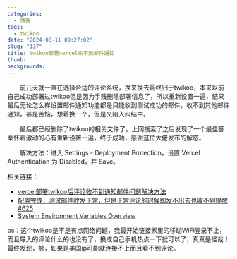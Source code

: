 ```yaml
---
categories:
  - 博客
tags:
  - twikoo
date: "2024-08-11 09:27:02"
slug: "137"
title: twikoo部署vercel收不到邮件通知
thumb: 
backgrounds:
---
```


&emsp;&emsp;前几天就一直在选择合适的评论系统，换来换去最终归于twikoo，本来以前自己成功部署过twikoo但是因为手贱删除部署信息了，所以重新设置一遍，结果最后无论怎么样设置邮件通知功能都是只能收到测试成功的邮件，收不到其他邮件通知，甚是苦恼，想着换一个，但是又陷入纠结中。

&emsp;&emsp;最后都已经删除了twikoo的相关文件了，上网搜索了之后发现了一个最佳答案怀着激动的心有重新设置一遍，终于成功，感谢这位大佬发布的解惑。

&emsp;&emsp;解决方法：进入 Settings - Deployment Protection，设置 Vercel Authentication 为 Disabled，并 Save。

相关链接：
- [vercel部署twikoo后评论收不到通知邮件问题解决方法](https://leolin66.top/article/twikoo_email_problem)
- [配置完成，测试邮件收发正常，但是正常评论的时候即发不出去也收不到提醒 #625](https://github.com/twikoojs/twikoo/issues/625)
- [System Environment Variables Overview](https://vercel.com/docs/projects/environment-variables/system-environment-variables)

ps：这个twikoo是不是有点网络问题，我最开始链接家里的移动WiFi登录不上，而且导入的评论什么的也没有了，换成自己手机热点一下就可以了，真真是怪哉！最终发现，额，如果是美国ip可能就连接不上而且看不到评论。